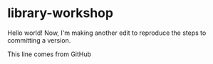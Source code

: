 # library-workshop

Hello world! Now, I'm making another edit to reproduce the steps to committing a version. 

This line comes from GitHub
